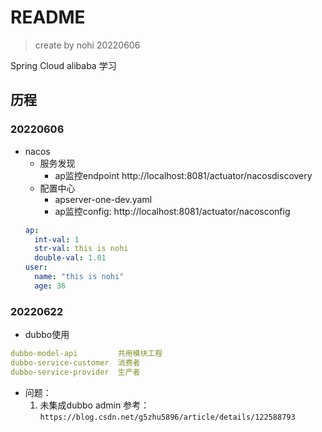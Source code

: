 # README
> create by nohi 20220606

Spring Cloud alibaba 学习

## 历程
### 20220606
* nacos
  * 服务发现
    * ap监控endpoint http://localhost:8081/actuator/nacosdiscovery
  * 配置中心
    * apserver-one-dev.yaml
    * ap监控config: http://localhost:8081/actuator/nacosconfig
  ```yaml
  ap:
    int-val: 1
    str-val: this is nohi
    double-val: 1.01
  user:
    name: "this is nohi"
    age: 36
  ```
### 20220622
* dubbo使用
```yaml
dubbo-model-api         共用模块工程
dubbo-service-customer  消费者
dubbo-service-provider  生产者
```
* 问题：
  1. 未集成dubbo admin
     参考：`https://blog.csdn.net/g5zhu5896/article/details/122588793`
